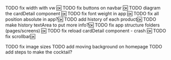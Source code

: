 TODO fix width with vw 🆗
TODO fix buttons on navbar 🆗
TODO diagram the cardDetail component 🆗
TODO fix font weight in app 🆗
TODO fix all position absolute in app?🆗
TODO add history of each product🆗
TODO make history textArea to put more info?🆗
TODO fix app structure folders (pages/screens) 🆗
TODO fix reload cardDetail component - crash 🆗
TODO fix scrollbar🆗

TODO fix image sizes
TODO add moving background on homepage
TODO add steps to make the cocktail?
